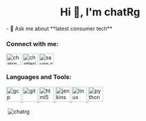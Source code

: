 <h1 align="center">Hi 👋, I'm chatRg</h1>
- 💬 Ask me about **latest consumer tech**

<p align="left">
<h3 align="left">Connect with me:</h3>
<a href="https://twitter.com/chatrg_sayan" target="blank"><img align="center" src="https://cdn.jsdelivr.net/npm/simple-icons@3.0.1/icons/twitter.svg" alt="chatrg_sayan" height="30" width="40" /></a>
<a href="https://linkedin.com/in/chatterjeesayan" target="blank"><img align="center" src="https://cdn.jsdelivr.net/npm/simple-icons@3.0.1/icons/linkedin.svg" alt="chatterjeesayan" height="30" width="40" /></a>
<a href="https://instagram.com/sayan.chatrg" target="blank"><img align="center" src="https://cdn.jsdelivr.net/npm/simple-icons@3.0.1/icons/instagram.svg" alt="sayan.chatrg" height="30" width="40" /></a>
</p>

<h3 align="left">Languages and Tools:</h3>
<p align="left"> <a href="https://cloud.google.com" target="_blank"> <img src="https://www.vectorlogo.zone/logos/google_cloud/google_cloud-icon.svg" alt="gcp" width="40" height="40"/> </a> <a href="https://git-scm.com/" target="_blank"> <img src="https://www.vectorlogo.zone/logos/git-scm/git-scm-icon.svg" alt="git" width="40" height="40"/> </a> <a href="https://www.w3.org/html/" target="_blank"> <img src="https://devicons.github.io/devicon/devicon.git/icons/html5/html5-original-wordmark.svg" alt="html5" width="40" height="40"/> </a> <a href="https://www.jenkins.io" target="_blank"> <img src="https://www.vectorlogo.zone/logos/jenkins/jenkins-icon.svg" alt="jenkins" width="40" height="40"/> </a> <a href="https://www.linux.org/" target="_blank"> <img src="https://devicons.github.io/devicon/devicon.git/icons/linux/linux-original.svg" alt="linux" width="40" height="40"/> </a> <a href="https://www.python.org" target="_blank"> <img src="https://devicons.github.io/devicon/devicon.git/icons/python/python-original.svg" alt="python" width="40" height="40"/> </a> </p>

<p>&nbsp;<img align="center" src="https://github-readme-stats.vercel.app/api?username=chatrg&show_icons=true" alt="chatrg" /></p>
